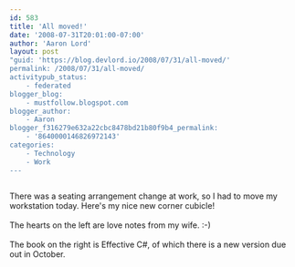 ```yaml
---
id: 583
title: 'All moved!'
date: '2008-07-31T20:01:00-07:00'
author: 'Aaron Lord'
layout: post
"guid: 'https://blog.devlord.io/2008/07/31/all-moved/'
permalink: /2008/07/31/all-moved/
activitypub_status:
    - federated
blogger_blog:
    - mustfollow.blogspot.com
blogger_author:
    - Aaron
blogger_f316279e632a22cbc8478bd21b80f9b4_permalink:
    - '8640000146826972143'
categories:
    - Technology
    - Work
---
```


<p class="mobile-photo"><a href="http://bp2.blogger.com/_OZWxOfjIgdA/SJIakHdymyI/AAAAAAAAAEQ/TgPW43BJgOM/s1600-h/photo-708142.jpg"><img src="http://bp2.blogger.com/_OZWxOfjIgdA/SJIakHdymyI/AAAAAAAAAEQ/TgPW43BJgOM/s320/photo-708142.jpg" alt="" border="0" /></a></p>There was a seating arrangement change at work, so I had to move my  workstation today. Here's my nice new corner cubicle!<br /><br />The hearts on the left are love notes from my wife. :-)<br /><br />The book on the right is <a>Effective C#</a>, of which there is a new version due out in October.<div class="blogger-post-footer"><img width='1' height='1' src='' alt='' /></div>